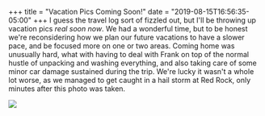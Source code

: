 +++
title = "Vacation Pics Coming Soon!"
date = "2019-08-15T16:56:35-05:00"
+++
I guess the travel log sort of fizzled out, but I'll be throwing up vacation pics *real soon now*. We had a wonderful time, but to be honest we're reconsidering how we plan our future vacations to have a slower pace, and be focused more on one or two areas. Coming home was unusually hard, what with having to deal with Frank on top of the normal hustle of unpacking and washing everything, and also taking care of some minor car damage sustained during the trip. We're lucky it wasn't a whole lot worse, as we managed to get caught in a hail storm at Red Rock, only minutes after this photo was taken.

![](https://imagedelivery.net/zJmFZzaNuqC_Q5Caqyu8nQ/tobyblog_images_remote_cloudinary_b601fb65_FullSizeRender.jpg/fit=scale-down,w=780,sharpen=1,f=auto,q=0.9,slow-connection-quality=0.3)